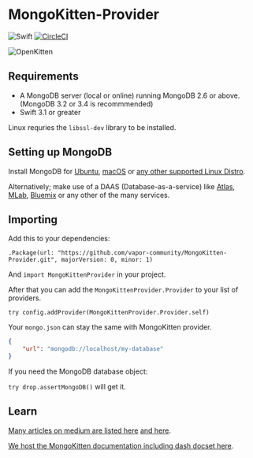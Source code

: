 # MongoKitten-Provider

![Swift](http://img.shields.io/badge/swift-3.0-brightgreen.svg)
[![CircleCI](https://circleci.com/gh/vapor-community/MongoKitten-Provider.svg?style=shield)](https://circleci.com/gh/vapor-community/MongoKitten-Provider)

![OpenKitten](http://openkitten.org/background-openkitten.svg)

## Requirements

- A MongoDB server (local or online) running MongoDB 2.6 or above. (MongoDB 3.2 or 3.4 is recommmended)
- Swift 3.1 or greater

Linux requries the `libssl-dev` library to be installed.

## Setting up MongoDB

Install MongoDB for [Ubuntu](https://docs.mongodb.com/master/tutorial/install-mongodb-on-ubuntu/), [macOS](https://docs.mongodb.com/master/tutorial/install-mongodb-on-os-x/) or [any other supported Linux Distro](https://docs.mongodb.com/master/administration/install-on-linux/).

Alternatively; make use of a DAAS (Database-as-a-service) like [Atlas](https://cloud.mongodb.com), [MLab](https://mlab.com), [Bluemix](https://www.ibm.com/cloud-computing/bluemix/mongodb-hosting) or any other of the many services.

## Importing

Add this to your dependencies:

`.Package(url: "https://github.com/vapor-community/MongoKitten-Provider.git", majorVersion: 0, minor: 1)`

And `import MongoKittenProvider` in your project.

After that you can add the `MongoKittenProvider.Provider` to your list of providers.

`try config.addProvider(MongoKittenProvider.Provider.self)`

Your `mongo.json` can stay the same with MongoKitten provider.

```json
{
    "url": "mongodb://localhost/my-database"
}
```

If you need the MongoDB database object:

`try drop.assertMongoDB()` will get it.

## Learn

[Many articles on medium are listed here](https://www.reddit.com/r/swift/comments/65bvre/a_rapidly_growing_list_of_mongokittenswift_guides/) [and here](http://beta.openkitten.org).

[We host the MongoKitten documentation including dash docset here](http://mongokitten.openkitten.org/).
